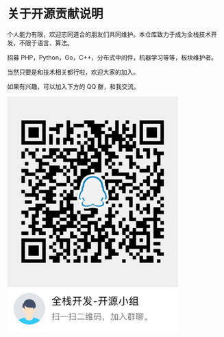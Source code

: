# 关于开源贡献说明

个人能力有限，欢迎志同道合的朋友们共同维护。本仓库致力于成为全栈技术开发，不限于语言、算法。

招募 PHP，Python，Go，C++，分布式中间件，机器学习等等，板块维护者。

当然只要是和技术相关都行啦，欢迎大家的加入。

如果有兴趣，可以加入下方的 QQ 群，和我交流。



<div align="left"> <img src="assets/1541754016518.png" width="400px"/></div><br/>

